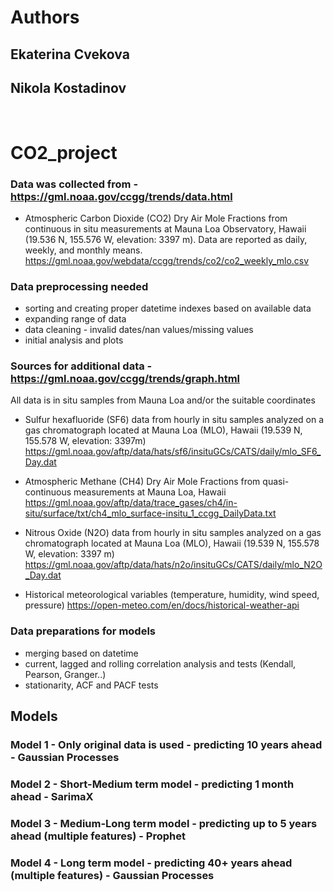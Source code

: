 # Authors
## Ekaterina Cvekova
## Nikola Kostadinov

<br>

# CO2_project

### Data was collected from - https://gml.noaa.gov/ccgg/trends/data.html
- Atmospheric Carbon Dioxide (CO2) Dry Air Mole Fractions from continuous in situ measurements at Mauna Loa Observatory, Hawaii (19.536 N, 155.576 W, elevation: 3397 m). Data are reported as daily, weekly, and monthly means.
https://gml.noaa.gov/webdata/ccgg/trends/co2/co2_weekly_mlo.csv

### Data preprocessing needed 
- sorting and creating proper datetime indexes based on available data
- expanding range of data
- data cleaning - invalid dates/nan values/missing values
- initial analysis and plots

### Sources for additional data - https://gml.noaa.gov/ccgg/trends/graph.html
All data is in situ samples from Mauna Loa and/or the suitable coordinates

- Sulfur hexafluoride (SF6) data from hourly in situ samples analyzed on a gas chromatograph located at Mauna Loa (MLO), Hawaii (19.539 N, 155.578 W, elevation: 3397m) https://gml.noaa.gov/aftp/data/hats/sf6/insituGCs/CATS/daily/mlo_SF6_Day.dat

- Atmospheric Methane (CH4) Dry Air Mole Fractions from quasi-continuous measurements at Mauna Loa, Hawaii https://gml.noaa.gov/aftp/data/trace_gases/ch4/in-situ/surface/txt/ch4_mlo_surface-insitu_1_ccgg_DailyData.txt

- Nitrous Oxide (N2O) data from hourly in situ samples analyzed on a gas chromatograph located at Mauna Loa (MLO), Hawaii (19.539 N, 155.578 W, elevation: 3397 m) https://gml.noaa.gov/aftp/data/hats/n2o/insituGCs/CATS/daily/mlo_N2O_Day.dat

- Historical meteorological variables (temperature, humidity, wind speed, pressure) https://open-meteo.com/en/docs/historical-weather-api

### Data preparations for models 
- merging based on datetime 
- current, lagged and rolling correlation analysis and tests (Kendall, Pearson, Granger..)
- stationarity, ACF and PACF tests

## Models
### Model 1 - Only original data is used - predicting 10 years ahead - Gaussian Processes 
### Model 2 - Short-Medium term model - predicting 1 month ahead - SarimaX
### Model 3 - Medium-Long term model - predicting up to 5 years ahead (multiple features) - Prophet
### Model 4 - Long term model - predicting 40+ years ahead (multiple features) - Gaussian Processes 
